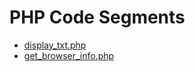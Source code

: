 # PHP Code Segments

* [display_txt.php](display_txt.php)
* [get_browser_info.php](get_browser_info.php)
